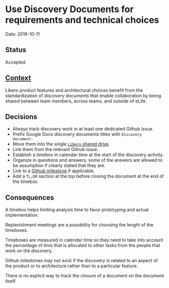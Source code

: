 # Use Discovery Documents for requirements and technical choices

Date: 2019-10-11

## Status

Accepted

## [Context](https://github.com/libero/community/issues/23)

Libero product features and architectural choices benefit from the standardization of *discovery documents* that enable collaboration by being shared between team members, across teams, and outside of eLife.

## Decisions

- Always track discovery work in at least one dedicated Github issue.
- Prefix Google Docs discovery documents titles with `Discovery document:`
- Move them into the single [`Libero` shared drive](https://drive.google.com/drive/u/1/folders/0AC6f8fXdeXmMUk9PVA).
- Link them from the relevant Github issue.
- Establish a timebox in calendar time at the start of the discovery activity.
- Organize in questions and answers; some of the answers are allowed to be assumption if clearly stated that they are.
- Link to a [Github milestone](https://github.com/libero/publisher/milestone/20) if applicable.
- Add a `TL;DR` section at the top before closing the document at the end of the timebox.

## Consequences

A timebox helps limiting analysis time to favor prototyping and actual implementation.

Replenishment meetings are a possibility for choosing the lenght of the timeboxes.

Timeboxes are measured in calendar time so they need to take into account the percentage of time that is allocated to other tasks from the people that work on the discovery.

Github milestones may not exist if the discovery is related to an aspect of the product or to architecture rather than to a particular feature.

There is no explicit way to track the closure of a document on the document itself.
